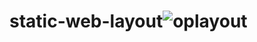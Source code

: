 # static-web-layout![oplayout](https://user-images.githubusercontent.com/94627774/155269166-3337e1d1-10ce-403f-98c1-019f9f6980b0.png)
